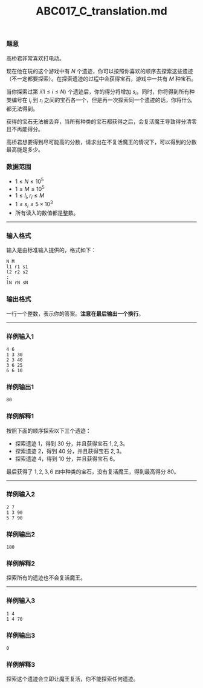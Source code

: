﻿---
title: "ABC017_C_translation.md"
tags: []
author: ""
created: ""
---

### 题意 

高桥君非常喜欢打电动。

现在他在玩的这个游戏中有 $N$ 个遗迹，你可以按照你喜欢的顺序去探索这些遗迹（不一定都要探索）。在探索遗迹的过程中会获得宝石，游戏中一共有 $M$ 种宝石。

当你探索过第 $i(1\le i \le N)$ 个遗迹后，你的得分将增加 $s_i$，同时，你将得到所有种类编号在 $l_i$ 到 $r_i$ 之间的宝石各一个，但是再一次探索同一个遗迹的话，你将什么都无法得到。

获得的宝石无法被丢弃，当所有种类的宝石都获得之后，会复活魔王导致得分清零且不再能得分。

高桥君想要得到尽可能高的分数，请求出在不复活魔王的情况下，可以得到的分数最高能是多少。

### 数据范围

- $1\le N \le 10^5$
- $1\le M \le 10^5$
- $1\le l_i,r_i \le M$
- $1\le s_i \le 5\times 10^3$
- 所有读入的数值都是整数。

---

### 输入格式

输入是由标准输入提供的，格式如下：

```
N M
l1 r1 s1
l2 r2 s2
:
lN rN sN
```

### 输出格式

一行一个整数，表示你的答案。**注意在最后输出一个换行**。

---

### 样例输入1

```
4 6
1 3 30
2 3 40
3 6 25
6 6 10
```

### 样例输出1

```
80
```

### 样例解释1

按照下面的顺序探索以下三个遗迹：

- 探索遗迹 $1$，得到 $30$ 分，并且获得宝石 $1,2,3$。
- 探索遗迹 $2$，得到 $40$ 分，并且获得宝石 $2,3$。
- 探索遗迹 $4$，得到 $10$ 分，并且获得宝石 $6$。

最后获得了 $1,2,3,6$ 四中种类的宝石，没有复活魔王，得到最高得分 $80$。

---

### 样例输入2

```
2 7
1 3 90
5 7 90
```

### 样例输出2

```
180
```

### 样例解释2

探索所有的遗迹也不会复活魔王。

---

### 样例输入3

```
1 4
1 4 70
```

### 样例输出3

```
0
```

### 样例解释3

探索这个遗迹会立即让魔王复活，你不能探索任何遗迹。

